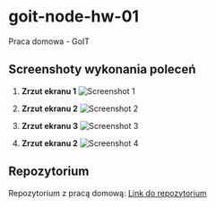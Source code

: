 # goit-node-hw-01

Praca domowa - GoIT

## Screenshoty wykonania poleceń

1. **Zrzut ekranu 1**
   ![Screenshot 1](https://monosnap.com/file/jr5Ls7a07JFGRk2BKRyXqACOsXtaaC)

2. **Zrzut ekranu 2**
   ![Screenshot 2](https://monosnap.com/file/oPhEdFAIfo0FykLBnyBu4dNKRvJ0CG)

3. **Zrzut ekranu 3**
   ![Screenshot 3](https://monosnap.com/file/6Noverpbg1EdkAxGdQGcpeotAq7SlI)

4. **Zrzut ekranu 2**
   ![Screenshot 4](https://monosnap.com/file/HppckrNdMLma3EaBeVKB8779poQ0sY)

## Repozytorium

Repozytorium z pracą domową: [Link do repozytorium](https://github.com/Kasia24/goit-node-hw-01)
